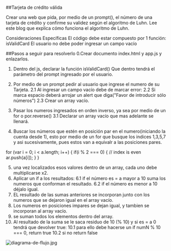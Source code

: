 ##Tarjeta de crédito válida

Crear una web que pida, por medio de un prompt(), el número de una tarjeta de crédito y confirme su validez según el algoritmo de Luhn. Lee este blog que explica cómo funciona el algoritmo de Luhn.

Consideraciones Específicas
El código debe estar compuesto por 1 función: isValidCard
El usuario no debe poder ingresar un campo vacío

##Pasos a seguir para resolverlo
0.Crear documento index.html y app.js y enlazarlos.
1. Dentro del js, declarar la función isValidCard() Que dentro tendrá el parámetro del prompt ingresado por el usuario.
2. Por medio de un prompt pedir al usuario que ingrese el numero de su Tarjeta.
2.1 Al ingresar un campo vacío debe de marcar error:
2.2 Si marca espacio deberá arrojar un alert que diga("Favor de introducir sólo números")
2.3 Crear un array vacío.

3. Pasar los numeros ingresados en orden inverso, ya sea por medio de un for o por.reverse()
3.1 Declarar un array vacío que mas adelante se llenará.
4. Buscar los números que estén en posición par en el numero(iniciando la cuenta desde 1),
esto por medio de un for que busque los indices 1,3,5,7 y asi sucesivamente, pues estos
van a equivalr a las posiciones pares.



for (var i = 0; i < a.length; i++) {
    if(i % 2 === 0) { // index is even
        ar.push(a[i]);
    }
}


5. una vez localizados esos valores dentro de un array, cada uno debe multiplicarse x2.
6. Aplicar un if a los resultados:
6.1 if el número es = a mayor a 10 suma los numeros que conforman el resultado.
6.2 if el número es menor a 10 déjalo igual.
7. EL resultado de las sumas anteriores se incorporan junto con los numeros que se dejaron igual en el array vacío.
8. Los numeros en posiciones impares se dejan igual, y tambien se incorporan al array vacío.
9. se suman todos los elementos dentro del array.
10. Al resultado de la suma se le saca residuo de 10 (% 10) y si es = a 0 tendrá que devolver true:
10.1 para ello debe hacerse un if numN % 10 === 0, return true
10.2 si no return false

![diagrama-de-flujo.jpg](https://imgur.com/a/Yknjr)
